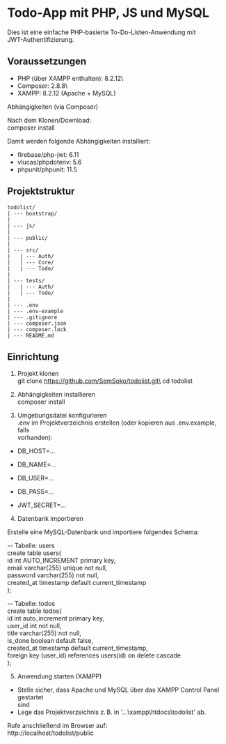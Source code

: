 # Todo-App mit PHP, JS und MySQL

Dies ist eine einfache PHP-basierte To-Do-Listen-Anwendung mit\
JWT-Authentifizierung.

## Voraussetzungen
- PHP (über XAMPP enthalten): 8.2.12\
- Composer: 2.8.8\
- XAMPP: 8.2.12 (Apache + MySQL)

Abhängigkeiten (via Composer)

Nach dem Klonen/Download:\
composer install

Damit werden folgende Abhängigkeiten installiert:
- firebase/php-jwt: 6.11
- vlucas/phpdotenv: 5.6
- phpunit/phpunit: 11.5

## Projektstruktur

```
todolist/
| --- bootstrap/
|
| --- js/
|
| --- public/
|
| --- src/
|	| --- Auth/
|	| --- Core/
|	| --- Todo/
|
| --- tests/
|	| --- Auth/
|	| --- Todo/
|
| --- .env
| --- .env-example
| --- .gitignore
| --- composer.json
| --- composer.lock
| --- README.md
```

## Einrichtung

1.	Projekt klonen\
git clone https://github.com/SemSoko/todolist.git\
cd todolist

2.	Abhängigkeiten installieren\
composer install

3.	Umgebungsdatei konfigurieren\
.env im Projektverzeichnis erstellen (oder kopieren aus .env.example, falls\
vorhanden):

- DB_HOST=...
- DB_NAME=...
- DB_USER=...
- DB_PASS=...

- JWT_SECRET=...

4.	Datenbank importieren

Erstelle eine MySQL-Datenbank und importiere folgendes Schema:

--	Tabelle: users\
create table users(\
    id int AUTO_INCREMENT primary key,\
    email varchar(255) unique not null,\
    password varchar(255) not null,\
    created_at timestamp default current_timestamp\
);

--	Tabelle: todos\
create table todos(\
    id int auto_increment primary key,\
    user_id int not null,\
    title varchar(255) not null,\
    is_done boolean default false,\
    created_at timestamp default current_timestamp,\
    foreign key (user_id) references users(id) on delete cascade\
);

5.	Anwendung starten (XAMPP)

-	Stelle sicher, dass Apache und MySQL über das XAMPP Control Panel gestartet\
	sind
-	Lege das Projektverzeichnis z. B. in '...\xampp\htdocs\todolist' ab.

Rufe anschließend im Browser auf:\
http://localhost/todolist/public
